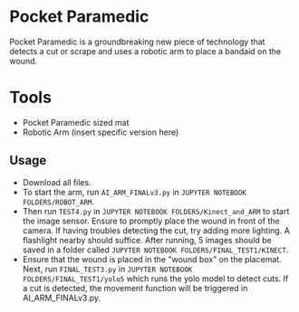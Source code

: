 # Pocket Paramedic

Pocket Paramedic is a groundbreaking new piece of technology that detects a cut or scrape and uses a robotic arm to place a bandaid on the wound.

# Tools
- Pocket Paramedic sized mat
- Robotic Arm (insert specific version here)

## Usage
- Download all files.
- To start the arm, run `AI_ARM_FINALv3.py` in `JUPYTER NOTEBOOK FOLDERS/ROBOT_ARM`.
- Then run `TEST4.py` in `JUPYTER NOTEBOOK FOLDERS/Kinect_and_ARM` to start the image sensor. Ensure to promptly place the wound in front of the camera. If having troubles detecting the cut, try adding more lighting. A flashlight nearby should suffice. After running, 5 images should be saved in a folder called `JUPYTER NOTEBOOK FOLDERS/FINAL_TEST1/KINECT`.
- Ensure that the wound is placed in the "wound box" on the placemat. Next, run `FINAL_TEST3.py` in `JUPYTER NOTEBOOK FOLDERS/FINAL_TEST1/yolo5` which runs the yolo model to detect cuts. If a cut is detected, the movement function will be triggered in AI_ARM_FINALv3.py.
